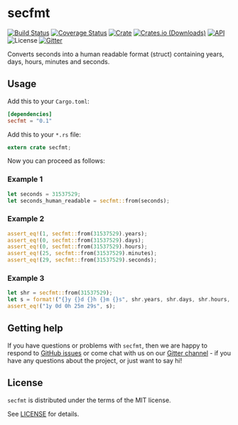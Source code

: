 # secfmt

[![Build Status](https://travis-ci.org/dirkeinecke/secfmt.svg?branch=master)](https://travis-ci.org/dirkeinecke/secfmt)
[![Coverage Status](https://coveralls.io/repos/github/dirkeinecke/secfmt/badge.svg?branch=master)](https://coveralls.io/github/dirkeinecke/secfmt?branch=master)
[![Crate](https://img.shields.io/crates/v/secfmt.svg)](https://crates.io/crates/secfmt)
[![Crates.io (Downloads)](https://img.shields.io/crates/d/secfmt.svg)](https://crates.io/crates/secfmt)
[![API](https://docs.rs/secfmt/badge.svg)](https://docs.rs/secfmt)
![License](https://img.shields.io/crates/l/secfmt.svg)
[![Gitter](https://badges.gitter.im/secfmt/community.svg)](https://gitter.im/secfmt/community?utm_source=badge&utm_medium=badge&utm_campaign=pr-badge)

Converts seconds into a human readable format (struct) containing years, days, hours, minutes and seconds.

## Usage

Add this to your `Cargo.toml`:

```toml
[dependencies]
secfmt = "0.1"
```

Add this to your `*.rs` file:

```rust
extern crate secfmt;
```

Now you can proceed as follows:

### Example 1

```rust
let seconds = 31537529;
let seconds_human_readable = secfmt::from(seconds);
```

### Example 2

```rust
assert_eq!(1, secfmt::from(31537529).years);
assert_eq!(0, secfmt::from(31537529).days);
assert_eq!(0, secfmt::from(31537529).hours);
assert_eq!(25, secfmt::from(31537529).minutes);
assert_eq!(29, secfmt::from(31537529).seconds);
```

### Example 3

```rust
let shr = secfmt::from(31537529);
let s = format!("{}y {}d {}h {}m {}s", shr.years, shr.days, shr.hours, shr.minutes, shr.seconds);
assert_eq!("1y 0d 0h 25m 29s", s);
```

## Getting help

If you have questions or problems with `secfmt`, then we are happy to respond to [GitHub issues](https://github.com/dirkeinecke/secfmt/issues/new) or come chat with us on our [Gitter channel](https://gitter.im/secfmt/community) - if you have any questions about the project, or just want to say hi!

## License

`secfmt` is distributed under the terms of the MIT license.

See [LICENSE](LICENSE) for details.

